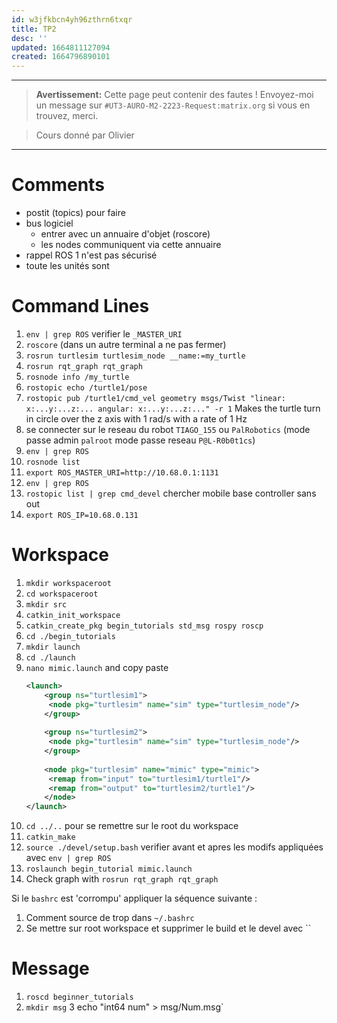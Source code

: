 ```yaml
---
id: w3jfkbcn4yh96zthrn6txqr
title: TP2
desc: ''
updated: 1664811127094
created: 1664796890101
---
```


---


> **Avertissement:** Cette page peut contenir des fautes ! Envoyez-moi un message sur `#UT3-AURO-M2-2223-Request:matrix.org` si vous en trouvez, merci.

> Cours donné par Olivier

---

# Comments

- postit (topics) pour faire
- bus logiciel
    - entrer avec un annuaire d'objet (roscore)
    - les nodes communiquent via cette annuaire
- rappel ROS 1 n'est pas sécurisé
- toute les unités sont

# Command Lines

1. `env | grep ROS`
    verifier le `_MASTER_URI`
2. `roscore` (dans un autre terminal a ne pas fermer)
3. `rosrun turtlesim turtlesim_node __name:=my_turtle`
4. `rosrun rqt_graph rqt_graph`
5. `rosnode info /my_turtle`
6. `rostopic echo /turtle1/pose`
7. `rostopic pub /turtle1/cmd_vel geometry msgs/Twist "linear: x:...y:...z:... angular: x:...y:...z:..." -r 1`
    Makes the turtle turn in circle over the z axis with 1 rad/s with a rate of 1 Hz
8. se connecter sur le reseau du robot `TIAGO_155` ou `PalRobotics` (mode passe admin `palroot` mode passe reseau `P@L-R0b0t1cs`)
9. `env | grep ROS`
10. `rosnode list`
11. `export ROS_MASTER_URI=http://10.68.0.1:1131`
12. `env | grep ROS`
13. `rostopic list | grep cmd_devel` chercher mobile base controller sans out
14. `export ROS_IP=10.68.0.131`

# Workspace

1. `mkdir workspaceroot`
2. `cd workspaceroot`
3. `mkdir src`
4. `catkin_init_workspace`
5. `catkin_create_pkg begin_tutorials std_msg rospy roscp`
6. `cd ./begin_tutorials`
7. `mkdir launch`
8. `cd ./launch`
9. `nano mimic.launch` and copy paste
    ```xml
    <launch>
        <group ns="turtlesim1">
         <node pkg="turtlesim" name="sim" type="turtlesim_node"/>
        </group>
        
        <group ns="turtlesim2">
         <node pkg="turtlesim" name="sim" type="turtlesim_node"/>
        </group>
        
        <node pkg="turtlesim" name="mimic" type="mimic">
         <remap from="input" to="turtlesim1/turtle1"/>
         <remap from="output" to="turtlesim2/turtle1"/>
        </node>
    </launch>
    ```
10. `cd ../..` pour se remettre sur le root du workspace
11. `catkin_make`
12. `source ./devel/setup.bash` verifier avant et apres les modifs appliquées avec `env | grep ROS`
13. `roslaunch begin_tutorial mimic.launch`
14. Check graph with `rosrun rqt_graph rqt_graph` 

Si le `bashrc` est 'corrompu' appliquer la séquence suivante :
1. Comment source de trop dans `~/.bashrc`
2. Se mettre sur root workspace et supprimer le build et le devel avec ``

# Message

1. `roscd beginner_tutorials`
2. `mkdir msg`
3 echo "int64 num" > msg/Num.msg`
 